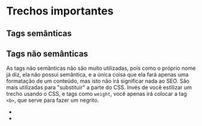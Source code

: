 # Trechos importantes

## Tags semânticas

## Tags não semânticas 
As tags não semânticas não são muito utilizadas, pois como o próprio nome já diz, ela não possui semântica, e a única coisa que ela fará apenas uma formatação de um conteúdo, mas isto não irá significar nada ao SEO. 
São mais utilizadas para "substituir" a parte do CSS. Invés de você estilizar um trecho usando o CSS, e tags como `weight`, você apenas irá colocar a tag `<b>`, que serve para fazer um negrito. 

- <b> </b> <!-- Adiciona negrito ao conteúdo -->
- <i> </i> <!-- Adiciona itálico ao conteúdo -->
